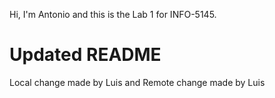Hi, I'm Antonio and this is the Lab 1 for INFO-5145.
# Updated README

Local change made by Luis and Remote change made by Luis
